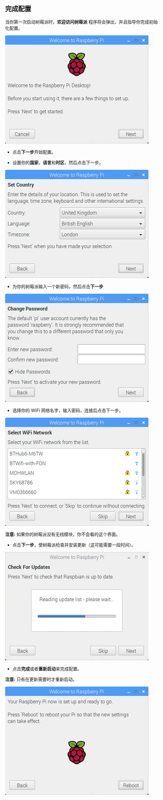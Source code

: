 ## 完成配置

当你第一次启动树莓派时，**欢迎访问树莓派** 程序将会弹出，并且指导你完成初始化配置。

![pi wizard](images/piwiz.gif)

+ 点击**下一步**开始配置。

+ 设置你的**国家**，**语言**和**时区**，然后点击下一步。

![pi wizard country](images/piwiz2.PNG)

+ 为你的树莓派输入一个新密码，然后点击**下一步**

![pi wizard password](images/piwiz3.PNG)

+ 选择你的 WiFi 网络名字，输入密码，连接后点击下一步。

![pi wizard wifi](images/piwiz4.PNG)

**注意:** 如果你的树莓派没有无线模块，你不会看的这个界面。

+ 点击**下一步**，使树莓派检查并安装更新（这可能需要一段时间）。

![pi wizard updating](images/piwiz6.PNG)

+ 点击**完成**或者**重新启动**来完成配置。

**注意:** 只有在更新需要时才重新启动。

![pi wizard complete](images/piwiz7.PNG)